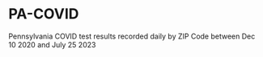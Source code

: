 # PA-COVID
 Pennsylvania COVID test results recorded daily by ZIP Code between Dec 10 2020 and July 25 2023
